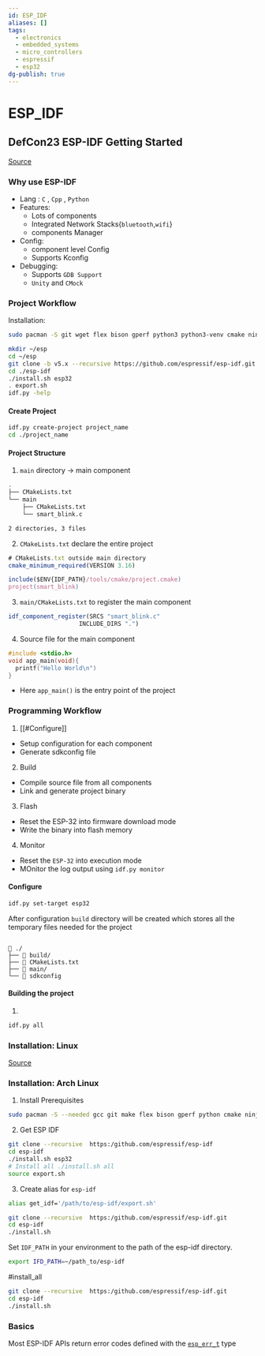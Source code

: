 ```yaml
---
id: ESP_IDF
aliases: []
tags:
  - electronics
  - embedded_systems
  - micro_controllers
  - espressif
  - esp32
dg-publish: true
---
```

# ESP_IDF

## DefCon23 ESP-IDF Getting Started

[Source](https://youtu.be/J8zc8mMNKtc?si=Gh7jlwXQuXzNRFle)

### Why use ESP-IDF

- Lang : `C` , `Cpp` , `Python`
- Features:
  - Lots of components
  - Integrated Network Stacks{`bluetooth`,`wifi`}
  - components Manager
- Config:
  - component level Config
  - Supports Kconfig
- Debugging:
  - Supports `GDB Support`
  - `Unity` and `CMock`

### Project Workflow

Installation:

```bash
sudo pacman -S git wget flex bison gperf python3 python3-venv cmake ninja-build ccache libffi-dev libssl-dev dfu-util libusb-1.0-0

mkdir ~/esp
cd ~/esp
git clone -b v5.x --recursive https://github.com/espressif/esp-idf.git
cd ./esp-idf
./install.sh esp32
. export.sh
idf.py -help

```

#### Create Project

```bash
idf.py create-project project_name
cd ./project_name

```

#### Project Structure

1. `main` directory -> main component

```bash
.
├── CMakeLists.txt
└── main
    ├── CMakeLists.txt
    └── smart_blink.c

2 directories, 3 files

```

2. `CMakeLists.txt` declare the entire project

```js
# CMakeLists.txt outside main directory
cmake_minimum_required(VERSION 3.16)

include($ENV{IDF_PATH}/tools/cmake/project.cmake)
project(smart_blink)

```

3. `main/CMakeLists.txt` to register the main component

```js
idf_component_register(SRCS "smart_blink.c"
                    INCLUDE_DIRS ".")

```

4. Source file for the main component

```c
#include <stdio.h>
void app_main(void){
  printf("Hello World\n")
}

```

- Here `app_main()` is the entry point of the project

### Programming Workflow

1. [[#Configure]]

- Setup configuration for each component
- Generate sdkconfig file

2. Build

- Compile source file from all components
- Link and generate project binary

3. Flash

- Reset the ESP-32 into firmware download mode
- Write the binary into flash memory

4. Monitor

- Reset the `ESP-32` into execution mode
- MOnitor the log output using `idf.py monitor`

#### Configure

```bash
idf.py set-target esp32

```

After configuration `build` directory will be created which stores all the temporary files needed for the project

```

 ./
├──  build/
├──  CMakeLists.txt
├──  main/
└──  sdkconfig

```

#### Building the project

1.

```bash
idf.py all

```

### Installation: Linux

[Source](https://docs.espressif.com/projects/esp-idf/en/stable/esp32/get-started/linux-macos-setup.html#get-started-linux-macos-first-steps)

### Installation: Arch Linux

1. Install Prerequisites

```bash
sudo pacman -S --needed gcc git make flex bison gperf python cmake ninja ccache dfu-util libusb

```

2. Get ESP IDF

```bash
git clone --recursive  https:/github.com/espressif/esp-idf
cd esp-idf
./install.sh esp32
# Install all ./install.sh all
source export.sh

```

3. Create alias for `esp-idf`

```bash
alias get_idf='/path/to/esp-idf/export.sh'

```

```bash
git clone --recursive  https:/github.com/espressif/esp-idf.git
cd esp-idf
./install.sh

```

Set `IDF_PATH` in your environment to the path of the esp-idf directory.

```bash
export IFD_PATH=~/path_to/esp-idf

```

#install_all

```bash
git clone --recursive  https:/github.com/espressif/esp-idf.git
cd esp-idf
./install.sh

```

### Basics

Most ESP-IDF APIs return error codes defined with the [`esp_err_t`](https://docs.espressif.com/projects/esp-idf/en/v5.3.1/esp32/api-reference/system/esp_err.html#_CPPv49esp_err_t "esp_err_t") type
